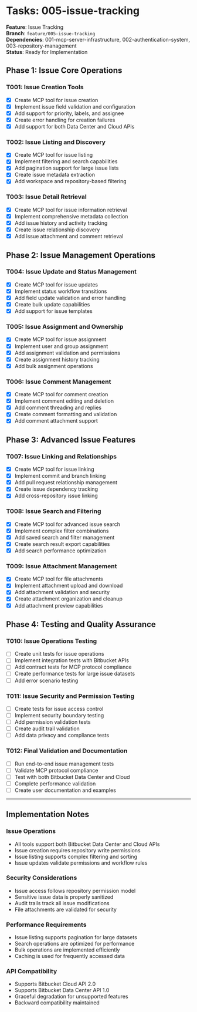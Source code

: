 # Tasks: 005-issue-tracking

**Feature**: Issue Tracking  
**Branch**: `feature/005-issue-tracking`  
**Dependencies**: 001-mcp-server-infrastructure, 002-authentication-system, 003-repository-management  
**Status**: Ready for Implementation

## Phase 1: Issue Core Operations

### T001: Issue Creation Tools
- [x] Create MCP tool for issue creation
- [x] Implement issue field validation and configuration
- [x] Add support for priority, labels, and assignee
- [x] Create error handling for creation failures
- [x] Add support for both Data Center and Cloud APIs

### T002: Issue Listing and Discovery
- [x] Create MCP tool for issue listing
- [x] Implement filtering and search capabilities
- [x] Add pagination support for large issue lists
- [x] Create issue metadata extraction
- [x] Add workspace and repository-based filtering

### T003: Issue Detail Retrieval
- [x] Create MCP tool for issue information retrieval
- [x] Implement comprehensive metadata collection
- [x] Add issue history and activity tracking
- [x] Create issue relationship discovery
- [x] Add issue attachment and comment retrieval

## Phase 2: Issue Management Operations

### T004: Issue Update and Status Management
- [x] Create MCP tool for issue updates
- [x] Implement status workflow transitions
- [x] Add field update validation and error handling
- [x] Create bulk update capabilities
- [x] Add support for issue templates

### T005: Issue Assignment and Ownership
- [x] Create MCP tool for issue assignment
- [x] Implement user and group assignment
- [x] Add assignment validation and permissions
- [x] Create assignment history tracking
- [x] Add bulk assignment operations

### T006: Issue Comment Management
- [x] Create MCP tool for comment creation
- [x] Implement comment editing and deletion
- [x] Add comment threading and replies
- [x] Create comment formatting and validation
- [x] Add comment attachment support

## Phase 3: Advanced Issue Features

### T007: Issue Linking and Relationships
- [x] Create MCP tool for issue linking
- [x] Implement commit and branch linking
- [x] Add pull request relationship management
- [x] Create issue dependency tracking
- [x] Add cross-repository issue linking

### T008: Issue Search and Filtering
- [x] Create MCP tool for advanced issue search
- [x] Implement complex filter combinations
- [x] Add saved search and filter management
- [x] Create search result export capabilities
- [x] Add search performance optimization

### T009: Issue Attachment Management
- [x] Create MCP tool for file attachments
- [x] Implement attachment upload and download
- [x] Add attachment validation and security
- [x] Create attachment organization and cleanup
- [x] Add attachment preview capabilities

## Phase 4: Testing and Quality Assurance

### T010: Issue Operations Testing
- [ ] Create unit tests for issue operations
- [ ] Implement integration tests with Bitbucket APIs
- [ ] Add contract tests for MCP protocol compliance
- [ ] Create performance tests for large issue datasets
- [ ] Add error scenario testing

### T011: Issue Security and Permission Testing
- [ ] Create tests for issue access control
- [ ] Implement security boundary testing
- [ ] Add permission validation tests
- [ ] Create audit trail validation
- [ ] Add data privacy and compliance tests

### T012: Final Validation and Documentation
- [ ] Run end-to-end issue management tests
- [ ] Validate MCP protocol compliance
- [ ] Test with both Bitbucket Data Center and Cloud
- [ ] Complete performance validation
- [ ] Create user documentation and examples

---

## Implementation Notes

### Issue Operations
- All tools support both Bitbucket Data Center and Cloud APIs
- Issue creation requires repository write permissions
- Issue listing supports complex filtering and sorting
- Issue updates validate permissions and workflow rules

### Security Considerations
- Issue access follows repository permission model
- Sensitive issue data is properly sanitized
- Audit trails track all issue modifications
- File attachments are validated for security

### Performance Requirements
- Issue listing supports pagination for large datasets
- Search operations are optimized for performance
- Bulk operations are implemented efficiently
- Caching is used for frequently accessed data

### API Compatibility
- Supports Bitbucket Cloud API 2.0
- Supports Bitbucket Data Center API 1.0
- Graceful degradation for unsupported features
- Backward compatibility maintained
